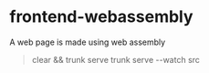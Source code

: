 # frontend-webassembly
A web page is made using web assembly


> clear && trunk serve
> trunk serve --watch src
